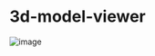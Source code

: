 # 3d-model-viewer
![image](https://github.com/DotrixXP/3d-model-viewer/assets/66275493/5167fffa-7e63-49ff-89ff-519543ec763e)
